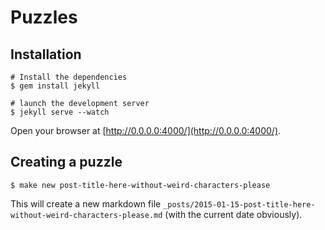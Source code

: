 # Puzzles

## Installation

    # Install the dependencies
    $ gem install jekyll

    # launch the development server
    $ jekyll serve --watch

Open your browser at [http://0.0.0.0:4000/](http://0.0.0.0:4000/).

## Creating a puzzle

    $ make new post-title-here-without-weird-characters-please

This will create a new markdown file `_posts/2015-01-15-post-title-here-without-weird-characters-please.md` (with the current date obviously).
